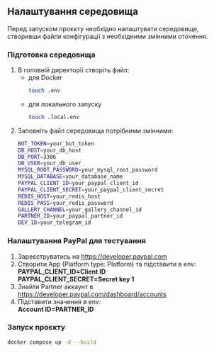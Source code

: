 ## Налаштування середовища

Перед запуском проєкту необхідно налаштувати середовище, створивши файли конфігурації з необхідними змінними оточення.

### Підготовка середовища


1. В головній директорії створіть файл:
    - для Docker
       ```bash
       touch .env
    - для локального запуску
        ```bash
       touch .local.env
        ```
2. Заповніть файл середовища потрібними змінними:
   ```bash
   BOT_TOKEN=your_bot_token
   DB_HOST=your_db_host
   DB_PORT=3306
   DB_USER=your_db_user
   MYSQL_ROOT_PASSWORD=your_mysql_root_password
   MYSQL_DATABASE=your_database_name
   PAYPAL_CLIENT_ID=your_paypal_client_id
   PAYPAL_CLIENT_SECRET=your_paypal_client_secret
   REDIS_HOST=your_redis_host
   REDIS_PASS=your_redis_password
   GALLERY_CHANNEL=your_gallery_channel_id
   PARTNER_ID=your_paypal_partner_id
   DEV_ID=your_telegram_id

### Налаштування PayPal для тестування

1. Зареєструватись на https://developer.paypal.com
2. Створити App (Platform type: Platform) та підставити в env:<br>
<b>PAYPAL_CLIENT_ID=Client ID</b><br>
<b>PAYPAL_CLIENT_SECRET=Secret key 1</b>
3. Знайти Partner аккаунт в https://developer.paypal.com/dashboard/accounts
4. Підставити значення в env:<br>
<b>Account ID=PARTNER_ID</b>
### Запуск проєкту

```bash
docker compose up -d --build
```